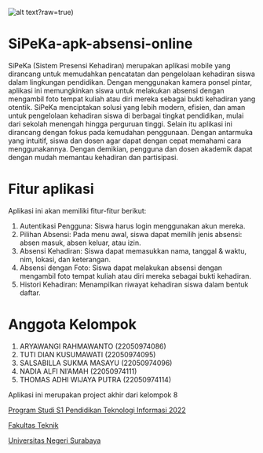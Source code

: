 ![alt text](https://github.com/aryawangi/SiPeKa-apk-absensi-online/blob/main/readme/Poster%20SiPeKa.png)?raw=true)

# SiPeKa-apk-absensi-online
SiPeKa (Sistem Presensi Kehadiran) merupakan aplikasi mobile yang dirancang untuk memudahkan pencatatan dan pengelolaan kehadiran siswa dalam lingkungan pendidikan. 
Dengan menggunakan kamera ponsel pintar, aplikasi ini memungkinkan siswa untuk melakukan absensi dengan mengambil foto tempat kuliah atau diri mereka sebagai bukti kehadiran yang otentik. 
SiPeKa menciptakan solusi yang lebih modern, efisien, dan aman untuk pengelolaan kehadiran siswa di berbagai tingkat pendidikan, mulai dari sekolah menengah hingga perguruan tinggi. Selain itu aplikasi ini dirancang dengan fokus pada kemudahan penggunaan. Dengan antarmuka yang intuitif, siswa dan dosen agar dapat dengan cepat memahami cara menggunakannya. 
Dengan demikian, pengguna dan dosen akademik dapat dengan mudah memantau kehadiran dan partisipasi.


# Fitur aplikasi
Aplikasi ini akan memiliki fitur-fitur berikut:
1. Autentikasi Pengguna: Siswa harus login menggunakan akun mereka.
2. Pilihan Absensi: Pada menu awal, siswa dapat memilih jenis absensi: absen masuk, absen
keluar, atau izin.
3. Absensi Kehadiran: Siswa dapat memasukkan nama, tanggal & waktu, nim, lokasi, dan
keterangan.
4. Absensi dengan Foto: Siswa dapat melakukan absensi dengan mengambil foto tempat
kuliah atau diri mereka sebagai bukti kehadiran.
5. Histori Kehadiran: Menampilkan riwayat kehadiran siswa dalam bentuk daftar.


# Anggota Kelompok
1.	ARYAWANGI RAHMAWANTO      (22050974086)
2.	TUTI DIAN KUSUMAWATI      (22050974095)
3.	SALSABILLA SUKMA MASAYU   (22050974096)
4.	NADIA ALFI NI’AMAH        (22050974111)
5.	THOMAS ADHI WIJAYA PUTRA  (22050974114)


Aplikasi ini merupakan project akhir dari kelompok 8

[Program Studi S1 Pendidikan Teknologi Informasi 2022](https://pendidikan-ti.ft.unesa.ac.id)

[Fakultas Teknik](https://ft.unesa.ac.id) 

[Universitas Negeri Surabaya](https://www.unesa.ac.id/)
